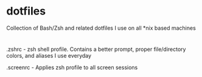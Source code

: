 # dotfiles
Collection of Bash/Zsh and related dotfiles I use on all *nix based machines
#

.zshrc - zsh shell profile. Contains a better prompt, proper file/directory colors, and aliases I use everyday

.screenrc - Applies zsh profile to all screen sessions
